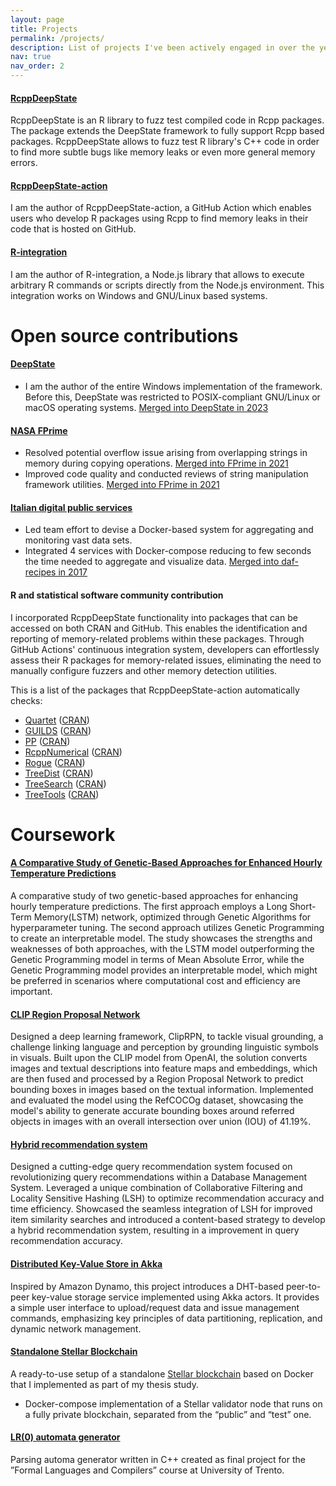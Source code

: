 ```yaml
---
layout: page
title: Projects
permalink: /projects/
description: List of projects I've been actively engaged in over the years.
nav: true
nav_order: 2
---
```


#### [RcppDeepState](https://github.com/FabrizioSandri/RcppDeepState)
RcppDeepState is an R library to fuzz test compiled code in Rcpp packages. The
package extends the DeepState framework to fully support Rcpp based packages.
RcppDeepState allows to fuzz test R library's C++ code in order to find
more subtle bugs like memory leaks or even more general memory errors.

#### [RcppDeepState-action](https://github.com/FabrizioSandri/RcppDeepState-action)
I am the author of RcppDeepState-action, a GitHub Action which enables users who
develop R packages using Rcpp to find memory leaks in their code that is hosted
on GitHub.


#### [R-integration](https://github.com/FabrizioSandri/r-integration)
I am the author of R-integration, a Node.js library that allows to execute
arbitrary R commands or scripts directly from the Node.js environment. This
integration works on Windows and GNU/Linux based systems.


# Open source contributions

#### [DeepState](https://github.com/trailofbits/deepstate)
- I am the author of the entire Windows implementation of the framework. Before
this, DeepState was restricted to POSIX-compliant GNU/Linux or macOS operating
systems. [Merged into DeepState in
2023](https://github.com/trailofbits/deepstate/pull/428)

#### [NASA FPrime](https://github.com/nasa/fprime)
- Resolved potential overflow issue arising from overlapping strings in memory
during copying operations. [Merged into FPrime in
2021](https://github.com/nasa/fprime/pull/1164)
- Improved code quality and conducted reviews of string manipulation framework
  utilities. [Merged into FPrime in
  2021](https://github.com/nasa/fprime/pull/1151)

#### [Italian digital public services](https://github.com/italia/daf-recipes)
- Led team effort to devise a Docker-based system for aggregating and monitoring
  vast data sets.
- Integrated 4 services with Docker-compose reducing to few seconds the time
  needed to aggregate and visualize data. [Merged into daf-recipes in
  2017](https://github.com/italia/daf-recipes/commits?author=FabrizioSandri)


#### R and statistical software community contribution
I incorporated RcppDeepState functionality into packages that can be accessed on
both CRAN and GitHub. This enables the identification and reporting of
memory-related problems within these packages. Through GitHub Actions'
continuous integration system, developers can effortlessly assess their R
packages for memory-related issues, eliminating the need to manually configure
fuzzers and other memory detection utilities.

This is a list of the packages that RcppDeepState-action automatically checks:

- [Quartet](https://github.com/ms609/Quartet) ([CRAN](https://cran.r-project.org/web/packages/Quartet))
- [GUILDS](https://github.com/thijsjanzen/GUILDS) ([CRAN](https://cran.r-project.org/web/packages/GUILDS))
- [PP](https://github.com/jansteinfeld/PP) ([CRAN](https://cran.r-project.org/web/packages/PP/))
- [RcppNumerical](https://github.com/yixuan/RcppNumerical) ([CRAN](https://cran.r-project.org/web/packages/RcppNumerical))
- [Rogue](https://github.com/ms609/Rogue) ([CRAN](https://cran.r-project.org/web/packages/Rogue))
- [TreeDist](https://github.com/ms609/TreeDist) ([CRAN](https://cran.r-project.org/web/packages/TreeDist))
- [TreeSearch](https://github.com/ms609/TreeSearch) ([CRAN](https://cran.r-project.org/web/packages/TreeSearch))
- [TreeTools](https://github.com/ms609/TreeTools) ([CRAN](https://cran.r-project.org/web/packages/TreeTools))


# Coursework

#### [A Comparative Study of Genetic-Based Approaches for Enhanced Hourly Temperature Predictions](https://github.com/FabrizioSandri/bio-inspired-ai-project)
A comparative study of two genetic-based approaches for enhancing hourly
temperature predictions. The first approach employs a Long Short-Term
Memory(LSTM) network, optimized through Genetic Algorithms for hyperparameter
tuning. The second approach utilizes Genetic Programming to create an
interpretable model. The study showcases the strengths and weaknesses of both
approaches, with the LSTM model outperforming the Genetic Programming model in
terms of Mean Absolute Error, while the Genetic Programming model provides an
interpretable model, which might be preferred in scenarios where computational
cost and efficiency are important. 


#### [CLIP Region Proposal Network](https://github.com/FabrizioSandri/deep-learning-project)
Designed a deep learning framework, ClipRPN, to tackle visual grounding, a
challenge linking language and perception by grounding linguistic symbols in
visuals. Built upon the CLIP model from OpenAI, the solution converts images and
textual descriptions into feature maps and embeddings, which are then fused and
processed by a Region Proposal Network to predict bounding boxes in images based
on the textual information. Implemented and evaluated the model using the
RefCOCOg dataset, showcasing the model's ability to generate accurate bounding
boxes around referred objects in images with an overall intersection over union
(IOU) of 41.19%.


#### [Hybrid recommendation system](https://github.com/FabrizioSandri/data-mining-project)
Designed a cutting-edge query recommendation system focused on revolutionizing
query recommendations within a Database Management System. Leveraged a unique
combination of Collaborative Filtering and Locality Sensitive Hashing (LSH) to
optimize recommendation accuracy and time efficiency. Showcased the seamless
integration of LSH for improved item similarity searches and introduced a
content-based strategy to develop a hybrid recommendation system, resulting in a
improvement in query recommendation accuracy.


#### [Distributed Key-Value Store in Akka](https://github.com/FabrizioSandri/distributed-systems-project)
Inspired by Amazon Dynamo, this project introduces a DHT-based peer-to-peer
key-value storage service implemented using Akka actors. It provides a simple
user interface to upload/request data and issue management commands, emphasizing
key principles of data partitioning, replication, and dynamic network
management.

#### [Standalone Stellar Blockchain](https://github.com/FabrizioSandri/Standalone-stellar-blockchain)
A ready-to-use setup of a standalone [Stellar blockchain](https://stellar.org/)
based on Docker that I implemented as part of my thesis study.

- Docker-compose implementation of a Stellar validator node that runs on a fully
  private blockchain, separated from the “public” and “test” one.

#### [LR(0) automata generator](https://github.com/FabrizioSandri/LR-0-automa-generator)
Parsing automa generator written in C++ created as final project for the ”Formal
Languages and Compilers” course at University of Trento.

